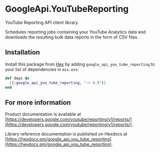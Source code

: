 # GoogleApi.YouTubeReporting

YouTube Reporting API client library.

Schedules reporting jobs containing your YouTube Analytics data and downloads the resulting bulk data reports in the form of CSV files.

## Installation

Install this package from [Hex](https://hex.pm) by adding
`google_api_you_tube_reporting` to your list of dependencies in `mix.exs`:

```elixir
def deps do
  [{:google_api_you_tube_reporting, "~> 0.9"}]
end
```

## For more information

Product documentation is available at [https://developers.google.com/youtube/reporting/v1/reports/](https://developers.google.com/youtube/reporting/v1/reports/).

Library reference documentation is published on Hexdocs at
[https://hexdocs.pm/google_api_you_tube_reporting](https://hexdocs.pm/google_api_you_tube_reporting).
